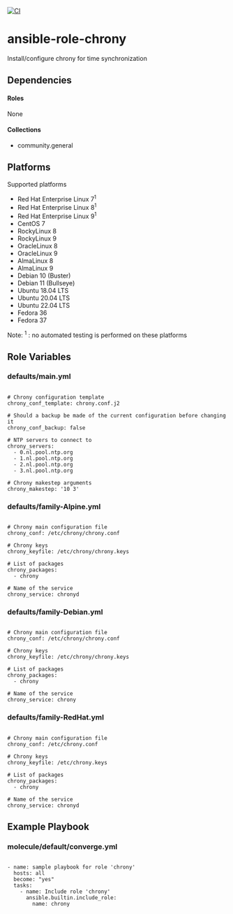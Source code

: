 [![CI](https://github.com/de-it-krachten/ansible-role-chrony/workflows/CI/badge.svg?event=push)](https://github.com/de-it-krachten/ansible-role-chrony/actions?query=workflow%3ACI)


# ansible-role-chrony

Install/configure chrony for time synchronization



## Dependencies

#### Roles
None

#### Collections
- community.general

## Platforms

Supported platforms

- Red Hat Enterprise Linux 7<sup>1</sup>
- Red Hat Enterprise Linux 8<sup>1</sup>
- Red Hat Enterprise Linux 9<sup>1</sup>
- CentOS 7
- RockyLinux 8
- RockyLinux 9
- OracleLinux 8
- OracleLinux 9
- AlmaLinux 8
- AlmaLinux 9
- Debian 10 (Buster)
- Debian 11 (Bullseye)
- Ubuntu 18.04 LTS
- Ubuntu 20.04 LTS
- Ubuntu 22.04 LTS
- Fedora 36
- Fedora 37

Note:
<sup>1</sup> : no automated testing is performed on these platforms

## Role Variables
### defaults/main.yml
<pre><code>
# Chrony configuration template
chrony_conf_template: chrony.conf.j2

# Should a backup be made of the current configuration before changing it
chrony_conf_backup: false

# NTP servers to connect to
chrony_servers:
  - 0.nl.pool.ntp.org
  - 1.nl.pool.ntp.org
  - 2.nl.pool.ntp.org
  - 3.nl.pool.ntp.org

# Chrony makestep arguments
chrony_makestep: '10 3'
</pre></code>

### defaults/family-Alpine.yml
<pre><code>
# Chrony main configuration file
chrony_conf: /etc/chrony/chrony.conf

# Chrony keys
chrony_keyfile: /etc/chrony/chrony.keys

# List of packages
chrony_packages:
  - chrony

# Name of the service
chrony_service: chronyd
</pre></code>

### defaults/family-Debian.yml
<pre><code>
# Chrony main configuration file
chrony_conf: /etc/chrony/chrony.conf

# Chrony keys
chrony_keyfile: /etc/chrony/chrony.keys

# List of packages
chrony_packages:
  - chrony

# Name of the service
chrony_service: chrony
</pre></code>

### defaults/family-RedHat.yml
<pre><code>
# Chrony main configuration file
chrony_conf: /etc/chrony.conf

# Chrony keys
chrony_keyfile: /etc/chrony.keys

# List of packages
chrony_packages:
  - chrony

# Name of the service
chrony_service: chronyd
</pre></code>




## Example Playbook
### molecule/default/converge.yml
<pre><code>
- name: sample playbook for role 'chrony'
  hosts: all
  become: "yes"
  tasks:
    - name: Include role 'chrony'
      ansible.builtin.include_role:
        name: chrony
</pre></code>
